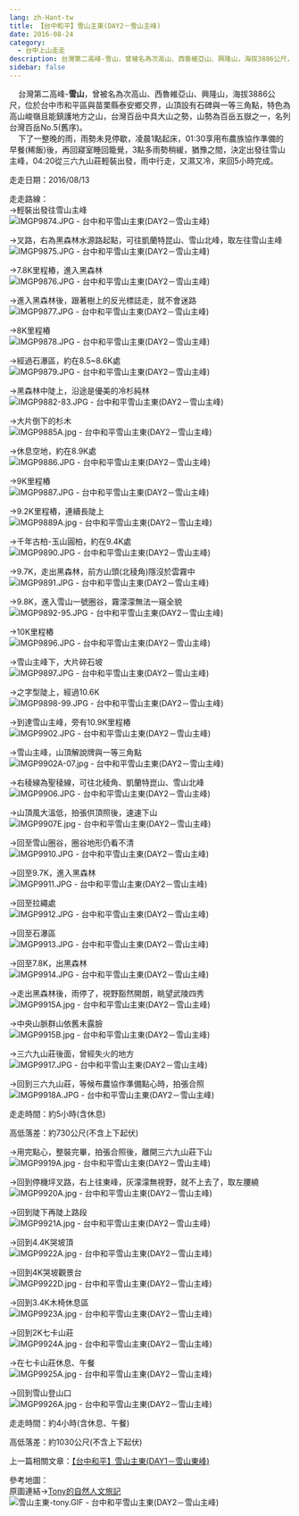 ```yaml
---
lang: zh-Hant-tw
title: 【台中和平】雪山主東(DAY2－雪山主峰)
date: 2016-08-24
category: 
  - 台中上山走走
description: 台灣第二高峰-雪山，曾被名為次高山、西魯維亞山、興隆山，海拔3886公尺，位於台中市和平區與苗栗縣泰安鄉交界，山頂設有石碑與一等三角點，特色為高山峻嶺且能鎮護地方之山，台灣百岳中具大山之勢，山勢為百岳五嶽之一，名列台灣百岳No.5(舊序)。 下了一整晚的雨，雨勢未見停歇，凌晨1點起床，01:30享用布農族協作準備的早餐(稀飯)後，再回寢室睡回籠覺，3點多雨勢稍緩，猶豫之間，決定出發往雪山主峰，04:20從三六九山莊輕裝出發，雨中行走，又濕又冷，來回5小時完成。
sidebar: false
---
```


    台灣第二高峰-**雪山**，曾被名為次高山、西魯維亞山、興隆山，海拔3886公尺，位於台中市和平區與苗栗縣泰安鄉交界，山頂設有石碑與一等三角點，特色為高山峻嶺且能鎮護地方之山，台灣百岳中具大山之勢，山勢為百岳五嶽之一，名列台灣百岳No.5(舊序)。  
    下了一整晚的雨，雨勢未見停歇，凌晨1點起床，01:30享用布農族協作準備的早餐(稀飯)後，再回寢室睡回籠覺，3點多雨勢稍緩，猶豫之間，決定出發往雪山主峰，04:20從三六九山莊輕裝出發，雨中行走，又濕又冷，來回5小時完成。

走走日期：2016/08/13

走走路線：  
→輕裝出發往雪山主峰  
![IMGP9874.JPG - 台中和平雪山主東(DAY2－雪山主峰)](image/1136344355_l.jpg)

→叉路，右為黑森林水源路起點，可往凱蘭特昆山、雪山北峰，取左往雪山主峰  
![IMGP9875.JPG - 台中和平雪山主東(DAY2－雪山主峰)](image/1136342099_l.jpg)

→7.8K里程樁，進入黑森林  
![IMGP9876.JPG - 台中和平雪山主東(DAY2－雪山主峰)](image/1136342359_l.jpg)

→進入黑森林後，跟著樹上的反光標誌走，就不會迷路  
![IMGP9877.JPG - 台中和平雪山主東(DAY2－雪山主峰)](image/1136344709_l.jpg)

→8K里程樁  
![IMGP9878.JPG - 台中和平雪山主東(DAY2－雪山主峰)](image/1136344711_l.jpg)

→經過石瀑區，約在8.5~8.6K處  
![IMGP9879.JPG - 台中和平雪山主東(DAY2－雪山主峰)](image/1136343939_l.jpg)

→黑森林中陡上，沿途是優美的冷杉純林  
![IMGP9882-83.JPG - 台中和平雪山主東(DAY2－雪山主峰)](image/1136344521_l.jpg)

→大片倒下的杉木  
![IMGP9885A.jpg - 台中和平雪山主東(DAY2－雪山主峰)](image/1136341894_l.jpg)

→休息空地，約在8.9K處  
![IMGP9886.JPG - 台中和平雪山主東(DAY2－雪山主峰)](image/1136342363_l.jpg)

→9K里程樁  
![IMGP9887.JPG - 台中和平雪山主東(DAY2－雪山主峰)](image/1136343942_l.jpg)

→9.2K里程樁，連續長陡上  
![IMGP9889A.jpg - 台中和平雪山主東(DAY2－雪山主峰)](image/1136342364_l.jpg)

→千年古柏-玉山圓柏，約在9.4K處  
![IMGP9890.JPG - 台中和平雪山主東(DAY2－雪山主峰)](image/1136341393_l.jpg)

→9.7K，走出黑森林，前方山頭(北稜角)隱沒於雲霧中  
![IMGP9891.JPG - 台中和平雪山主東(DAY2－雪山主峰)](image/1136344360_l.jpg)

→9.8K，進入雪山一號圈谷，霧濛濛無法一窺全貌  
![IMGP9892-95.JPG - 台中和平雪山主東(DAY2－雪山主峰)](image/1136341395_l.jpg)

→10K里程樁  
![IMGP9896.JPG - 台中和平雪山主東(DAY2－雪山主峰)](image/1136342367_l.jpg)

→雪山主峰下，大片碎石坡  
![IMGP9897.JPG - 台中和平雪山主東(DAY2－雪山主峰)](image/1136344861_l.jpg)

→之字型陡上，經過10.6K  
![IMGP9898-99.JPG - 台中和平雪山主東(DAY2－雪山主峰)](image/1136345101_l.jpg)

→到達雪山主峰，旁有10.9K里程樁  
![IMGP9902.JPG - 台中和平雪山主東(DAY2－雪山主峰)](image/1136341155_l.jpg)

→雪山主峰，山頂解說牌與一等三角點  
![IMGP9902A-07.jpg - 台中和平雪山主東(DAY2－雪山主峰)](image/1136343945_l.jpg)

→右稜線為聖稜線，可往北稜角、凱蘭特崑山、雪山北峰  
![IMGP9906.JPG - 台中和平雪山主東(DAY2－雪山主峰)](image/1136342370_l.jpg)

→山頂風大溫低，拍張供頂照後，速速下山  
![IMGP9907E.jpg - 台中和平雪山主東(DAY2－雪山主峰)](image/1136345104_l.jpg)

→回至雪山圈谷，圈谷地形仍看不清  
![IMGP9910.JPG - 台中和平雪山主東(DAY2－雪山主峰)](image/1136342372_l.jpg)

→回至9.7K，進入黑森林  
![IMGP9911.JPG - 台中和平雪山主東(DAY2－雪山主峰)](image/1136341399_l.jpg)

→回至拉繩處  
![IMGP9912.JPG - 台中和平雪山主東(DAY2－雪山主峰)](image/1136344440_l.jpg)

→回至石瀑區  
![IMGP9913.JPG - 台中和平雪山主東(DAY2－雪山主峰)](image/1136344443_l.jpg)

→回至7.8K，出黑森林  
![IMGP9914.JPG - 台中和平雪山主東(DAY2－雪山主峰)](image/1136344912_l.jpg)

→走出黑森林後，雨停了，視野豁然開朗，眺望武陵四秀  
![IMGP9915A.jpg - 台中和平雪山主東(DAY2－雪山主峰)](image/1136341567_l.jpg)

→中央山脈群山依舊未露臉  
![IMGP9915B.jpg - 台中和平雪山主東(DAY2－雪山主峰)](image/1136344368_l.jpg)

→三六九山莊後面，曾經失火的地方  
![IMGP9917.JPG - 台中和平雪山主東(DAY2－雪山主峰)](image/1136342663_l.jpg)

→回到三六九山莊，等候布農協作準備點心時，拍張合照  
![IMGP9918A.JPG - 台中和平雪山主東(DAY2－雪山主峰)](image/1136344460_l.jpg)

走走時間：約5小時(含休息)

高低落差：約730公尺(不含上下起伏)

→用完點心，整裝完畢，拍張合照後，離開三六九山莊下山  
![IMGP9919A.jpg - 台中和平雪山主東(DAY2－雪山主峰)](image/1136344447_l.jpg)

→回到停機坪叉路，右上往東峰，灰濛濛無視野，就不上去了，取左腰繞  
![IMGP9920A.jpg - 台中和平雪山主東(DAY2－雪山主峰)](image/1136342665_l.jpg)

→回到陡下再陡上路段  
![IMGP9921A.jpg - 台中和平雪山主東(DAY2－雪山主峰)](image/1136341166_l.jpg)

→回到4.4K哭坡頂  
![IMGP9922A.jpg - 台中和平雪山主東(DAY2－雪山主峰)](image/1136341169_l.jpg)

→回到4K哭坡觀景台  
![IMGP9922D.jpg - 台中和平雪山主東(DAY2－雪山主峰)](image/1136344917_l.jpg)

→回到3.4K木椅休息區  
![IMGP9923A.jpg - 台中和平雪山主東(DAY2－雪山主峰)](image/1136344533_l.jpg)

→回到2K七卡山莊  
![IMGP9924A.jpg - 台中和平雪山主東(DAY2－雪山主峰)](image/1136344918_l.jpg)

→在七卡山莊休息、午餐  
![IMGP9925A.jpg - 台中和平雪山主東(DAY2－雪山主峰)](image/1136344452_l.jpg)

→回到雪山登山口  
![IMGP9926A.jpg - 台中和平雪山主東(DAY2－雪山主峰)](image/1136345211_l.jpg)

走走時間：約4小時(含休息、午餐)

高低落差：約1030公尺(不含上下起伏)

上一篇相關文章：[【台中和平】雪山主東(DAY1－雪山東峰)](http://blog.xuite.net/shiun101/1013399/443705373)

參考地圖：  
原圖連結→[Tony的自然人文旅記](http://www.tonyhuang39.com/tony0425/tony0425.html)  
![雪山主東-tony.GIF - 台中和平雪山主東(DAY2－雪山主峰)](image/1136345404_l.jpg)